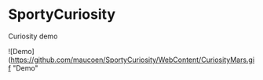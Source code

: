 # SportyCuriosity
Curiosity demo 

![Demo](https://github.com/maucoen/SportyCuriosity/WebContent/CuriosityMars.gif "Demo"
